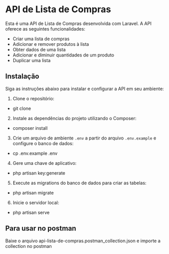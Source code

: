 # API de Lista de Compras

Esta é uma API de Lista de Compras desenvolvida com Laravel. A API oferece as seguintes funcionalidades:

- Criar uma lista de compras
- Adicionar e remover produtos à lista
- Obter dados de uma lista
- Adicionar e diminuir quantidades de um produto
- Duplicar uma lista

## Instalação

Siga as instruções abaixo para instalar e configurar a API em seu ambiente:

1. Clone o repositório:
 - git clone <url-do-repositorio>
  
2. Instale as dependências do projeto utilizando o Composer:
 - composer install
  
3. Crie um arquivo de ambiente `.env` a partir do arquivo `.env.example` e configure o banco de dados:
 - cp .env.example .env
  
4. Gere uma chave de aplicativo:
 - php artisan key:generate
  
5. Execute as migrations do banco de dados para criar as tabelas:
- php artisan migrate
  
6. Inicie o servidor local:
 - php artisan serve

## Para usar no postman
 Baixe o arquivo api-lista-de-compras.postman_collection.json
e importe a collection no postman


